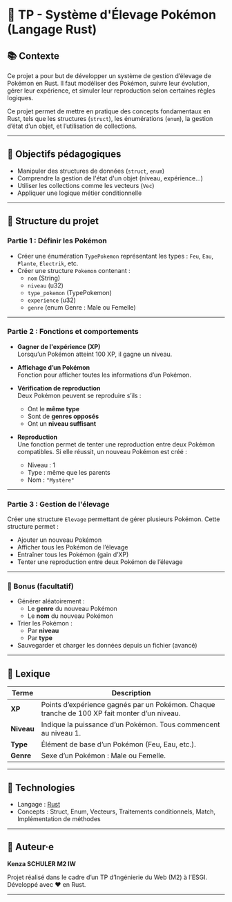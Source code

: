 # 🐾 TP - Système d'Élevage Pokémon (Langage Rust)

## 📚 Contexte

Ce projet a pour but de développer un système de gestion d’élevage de Pokémon en Rust. Il faut modéliser des Pokémon, suivre leur évolution, gérer leur expérience, et simuler leur reproduction selon certaines règles logiques.

Ce projet  permet de mettre en pratique des concepts fondamentaux en Rust, tels que les structures (`struct`), les énumérations (`enum`), la gestion d’état d’un objet, et l’utilisation de collections.

---

## 🎯 Objectifs pédagogiques

- Manipuler des structures de données (`struct`, `enum`)
- Comprendre la gestion de l'état d'un objet (niveau, expérience…)
- Utiliser les collections comme les vecteurs (`Vec`)
- Appliquer une logique métier conditionnelle

---

## 🧱 Structure du projet

### Partie 1 : Définir les Pokémon

- Créer une énumération `TypePokemon` représentant les types : `Feu`, `Eau`, `Plante`, `Electrik`, etc.
- Créer une structure `Pokemon` contenant :
  - `nom` (String)
  - `niveau` (u32)
  - `type_pokemon` (TypePokemon)
  - `experience` (u32)
  - `genre` (enum Genre : Male ou Femelle)

---

### Partie 2 : Fonctions et comportements

- **Gagner de l'expérience (XP)**  
  Lorsqu’un Pokémon atteint 100 XP, il gagne un niveau.

- **Affichage d’un Pokémon**  
  Fonction pour afficher toutes les informations d’un Pokémon.

- **Vérification de reproduction**  
  Deux Pokémon peuvent se reproduire s’ils :
  - Ont le **même type**
  - Sont de **genres opposés**
  - Ont un **niveau suffisant**

- **Reproduction**  
  Une fonction permet de tenter une reproduction entre deux Pokémon compatibles. Si elle réussit, un nouveau Pokémon est créé :
  - Niveau : 1
  - Type : même que les parents
  - Nom : `"Mystère"`

---

### Partie 3 : Gestion de l'élevage

Créer une structure `Elevage` permettant de gérer plusieurs Pokémon. Cette structure permet :

- Ajouter un nouveau Pokémon
- Afficher tous les Pokémon de l’élevage
- Entraîner tous les Pokémon (gain d’XP)
- Tenter une reproduction entre deux Pokémon de l’élevage

---

### 🌟 Bonus (facultatif)

- Générer aléatoirement :
  - Le **genre** du nouveau Pokémon
  - Le **nom** du nouveau Pokémon
- Trier les Pokémon :
  - Par **niveau**
  - Par **type**
- Sauvegarder et charger les données depuis un fichier (avancé)

---

## 🧾 Lexique

| Terme   | Description |
|--------|-------------|
| **XP** | Points d’expérience gagnés par un Pokémon. Chaque tranche de 100 XP fait monter d’un niveau. |
| **Niveau** | Indique la puissance d’un Pokémon. Tous commencent au niveau 1. |
| **Type** | Élément de base d’un Pokémon (Feu, Eau, etc.). |
| **Genre** | Sexe d’un Pokémon : Male ou Femelle. |

---

## 🚀 Technologies

- Langage : [Rust](https://www.rust-lang.org/)
- Concepts : Struct, Enum, Vecteurs, Traitements conditionnels, Match, Implémentation de méthodes

---


## 💬 Auteur·e

**Kenza SCHULER M2 IW**

Projet réalisé dans le cadre d’un TP d’Ingénierie du Web (M2) à l’ESGI.  
Développé avec ❤️ en Rust.

---